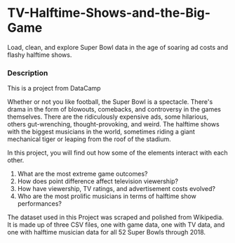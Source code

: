 # TV-Halftime-Shows-and-the-Big-Game
Load, clean, and explore Super Bowl data in the age of soaring ad costs and flashy halftime shows.

### Description
This is a project from DataCamp

Whether or not you like football, the Super Bowl is a spectacle. There's drama in the form of blowouts, comebacks, and controversy in the games themselves. There are the ridiculously expensive ads, some hilarious, others gut-wrenching, thought-provoking, and weird. The halftime shows with the biggest musicians in the world, sometimes riding a giant mechanical tiger or leaping from the roof of the stadium.

In this project, you will find out how some of the elements interact with each other.

1. What are the most extreme game outcomes?
2. How does point difference affect television viewership?
3. How have viewership, TV ratings, and advertisement costs evolved?
4. Who are the most prolific musicians in terms of halftime show performances?

The dataset used in this Project was scraped and polished from Wikipedia. It is made up of three CSV files, one with game data, one with TV data, and one with halftime musician data for all 52 Super Bowls through 2018.
